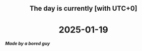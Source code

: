 <h2 align=center>The day is currently [with UTC+0]</h2>
<h1 align=center><!--TIME BEGIN-->2025-01-19<!--TIME END--></h1>
<h5>Made by a bored guy</h5>
